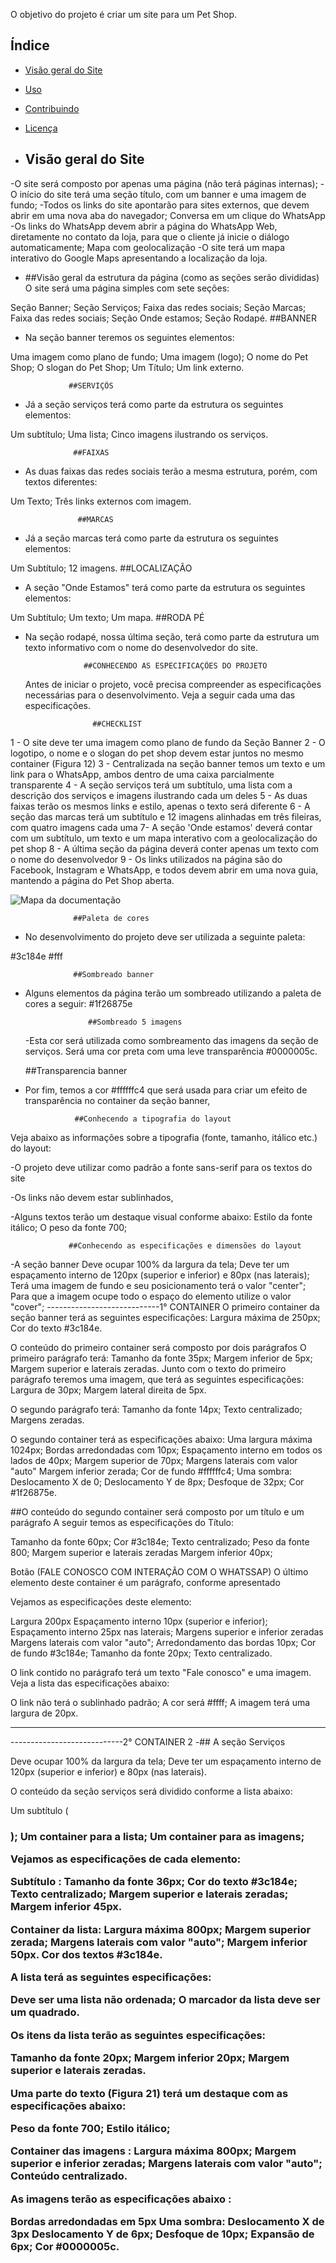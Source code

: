 O objetivo do projeto é criar um site para um Pet Shop.

## Índice

- [Visão geral do Site](#visaogeral)
- [Uso](#uso)
- [Contribuindo](#contribuindo)
- [Licença](#licenca)

- ## Visão geral do Site

-O site será composto por apenas uma página (não terá páginas internas);
-O início do site terá uma seção título, com um banner e uma imagem de fundo;
-Todos os links do site apontarão para sites externos, que devem abrir em uma nova aba do navegador;
Conversa em um clique do WhatsApp
-Os links do WhatsApp devem abrir a página do WhatsApp Web, diretamente no contato da loja, para que o cliente já inicie o diálogo automaticamente;
Mapa com geolocalização
-O site terá um mapa interativo do Google Maps apresentando a localização da loja.

- ##Visão geral da estrutura da página (como as seções serão divididas)
  O site será uma página simples com sete seções:

Seção Banner;
Seção Serviços;
Faixa das redes sociais;
Seção Marcas;
Faixa das redes sociais;
Seção Onde estamos;
Seção Rodapé.
##BANNER

- Na seção banner teremos os seguintes elementos:

Uma imagem como plano de fundo;
Uma imagem (logo);
O nome do Pet Shop;
O slogan do Pet Shop;
Um Título;
Um link externo.

                 ##SERVIÇÕS

- Já a seção serviços terá como parte da estrutura os seguintes elementos:

Um subtítulo;
Uma lista;
Cinco imagens ilustrando os serviços.

                  ##FAIXAS

- As duas faixas das redes sociais terão a mesma estrutura, porém, com textos diferentes:

Um Texto;
Três links externos com imagem.

                   ##MARCAS

- Já a seção marcas terá como parte da estrutura os seguintes elementos:

Um Subtítulo;
12 imagens.
##LOCALIZAÇÃO

- A seção "Onde Estamos" terá como parte da estrutura os seguintes elementos:

Um Subtítulo;
Um texto;
Um mapa.
##RODA PÉ

- Na seção rodapé, nossa última seção, terá como parte da estrutura um texto informativo com o nome do desenvolvedor do site.

                   ##CONHECENDO AS ESPECIFICAÇÕES DO PROJETO

  Antes de iniciar o projeto, você precisa compreender as especificações necessárias para o desenvolvimento. Veja a seguir cada uma das especificações.

                     ##CHECKLIST

1 - O site deve ter uma imagem como plano de fundo da Seção Banner
2 - O logotipo, o nome e o slogan do pet shop devem estar juntos no mesmo container (Figura 12)
3 - Centralizada na seção banner temos um texto e um link para o WhatsApp, ambos dentro de uma caixa parcialmente transparente
4 - A seção serviços terá um subtítulo, uma lista com a descrição dos serviços e imagens ilustrando cada um deles
5 - As duas faixas terão os mesmos links e estilo, apenas o texto será diferente
6 - A seção das marcas terá um subtítulo e 12 imagens alinhadas em três fileiras, com quatro imagens cada uma
7- A seção 'Onde estamos' deverá contar com um subtítulo, um texto e um mapa interativo com a geolocalização do pet shop
8 - A última seção da página deverá conter apenas um texto com o nome do desenvolvedor
9 - Os links utilizados na página são do Facebook, Instagram e WhatsApp, e todos devem abrir em uma nova guia, mantendo a página do Pet Shop aberta.

![Mapa da documentação](./assents-img/documentacao.png)

                  ##Paleta de cores

- No desenvolvimento do projeto deve ser utilizada a seguinte paleta:

#3c184e
#fff

                  ##Sombreado banner

- Alguns elementos da página terão um sombreado utilizando a paleta de cores a seguir:
  #1f26875e

                    ##Sombreado 5 imagens

  -Esta cor será utilizada como sombreamento das imagens da seção de serviços. Será uma cor preta com uma leve transparência
  #0000005c.

  ##Transparencia banner

- Por fim, temos a cor #ffffffc4 que será usada para criar um efeito de transparência no container da seção banner,

                 ##Conhecendo a tipografia do layout

Veja abaixo as informações sobre a tipografia (fonte, tamanho, itálico etc.) do layout:

-O projeto deve utilizar como padrão a fonte sans-serif para os textos do site

-Os links não devem estar sublinhados,

-Alguns textos terão um destaque visual conforme abaixo:
Estilo da fonte itálico;
O peso da fonte 700;

                 ##Conhecendo as especificações e dimensões do layout

-A seção banner Deve ocupar 100% da largura da tela;
Deve ter um espaçamento interno de 120px (superior e inferior) e 80px (nas laterais);
Terá uma imagem de fundo e seu posicionamento terá o valor "center";
Para que a imagem ocupe todo o espaço do elemento utilize o valor "cover";
----------------------------1° CONTAINER
O primeiro container da seção banner terá as seguintes especificações:
Largura máxima de 250px;
Cor do texto #3c184e.

O conteúdo do primeiro container será composto por dois parágrafos
O primeiro parágrafo terá:
Tamanho da fonte 35px;
Margem inferior de 5px;
Margem superior e laterais zeradas.
Junto com o texto do primeiro parágrafo teremos uma imagem, que terá as seguintes especificações:
Largura de 30px;
Margem lateral direita de 5px.

O segundo parágrafo terá:
Tamanho da fonte 14px;
Texto centralizado;
Margens zeradas.

O segundo container terá as especificações abaixo:
Uma largura máxima 1024px;
Bordas arredondadas com 10px;
Espaçamento interno em todos os lados de 40px;
Margem superior de 70px;
Margens laterais com valor "auto"
Margem inferior zerada;
Cor de fundo #ffffffc4;
Uma sombra:
Deslocamento X de 0;
Deslocamento Y de 8px;
Desfoque de 32px;
Cor #1f26875e.

##O conteúdo do segundo container será composto por um título e um parágrafo
A seguir temos as especificações do Título:

Tamanho da fonte 60px;
Cor #3c184e;
Texto centralizado;
Peso da fonte 800;
Margem superior e laterais zeradas
Margem inferior 40px;

Botão (FALE CONOSCO COM INTERAÇÃO COM O WHATSSAP)
O último elemento deste container é um parágrafo, conforme apresentado

Vejamos as especificações deste elemento:

Largura 200px
Espaçamento interno 10px (superior e inferior);
Espaçamento interno 25px nas laterais;
Margens superior e inferior zeradas
Margens laterais com valor "auto";
Arredondamento das bordas 10px;
Cor de fundo #3c184e;
Tamanho da fonte 20px;
Texto centralizado.

O link contido no parágrafo terá um texto "Fale conosco" e uma imagem. Veja a lista das especificações abaixo:

O link não terá o sublinhado padrão;
A cor será #ffff;
A imagem terá uma largura de 20px.

---

----------------------------2° CONTAINER
2 -## A seção Serviços

Deve ocupar 100% da largura da tela;
Deve ter um espaçamento interno de 120px (superior e inferior) e 80px (nas laterais).

O conteúdo da seção serviços será dividido conforme a lista abaixo:

Um subtítulo (<h3>);
Um container para a lista;
Um container para as imagens;

Vejamos as especificações de cada elemento:

Subtítulo :
Tamanho da fonte 36px;
Cor do texto #3c184e;
Texto centralizado;
Margem superior e laterais zeradas;
Margem inferior 45px.

Container da lista:
Largura máxima 800px;
Margem superior zerada;
Margens laterais com valor "auto";
Margem inferior 50px.
Cor dos textos #3c184e.

A lista terá as seguintes especificações:

Deve ser uma lista não ordenada;
O marcador da lista deve ser um quadrado.

Os itens da lista terão as seguintes especificações:

Tamanho da fonte 20px;
Margem inferior 20px;
Margem superior e laterais zeradas.

Uma parte do texto (Figura 21) terá um destaque com as especificações abaixo:

Peso da fonte 700;
Estilo itálico;

Container das imagens :
Largura máxima 800px;
Margem superior e inferior zeradas;
Margens laterais com valor "auto";
Conteúdo centralizado.

As imagens terão as especificações abaixo :

Bordas arredondadas em 5px
Uma sombra:
Deslocamento X de 3px
Deslocamento Y de 6px;
Desfoque de 10px;
Expansão de 6px;
Cor #0000005c.
